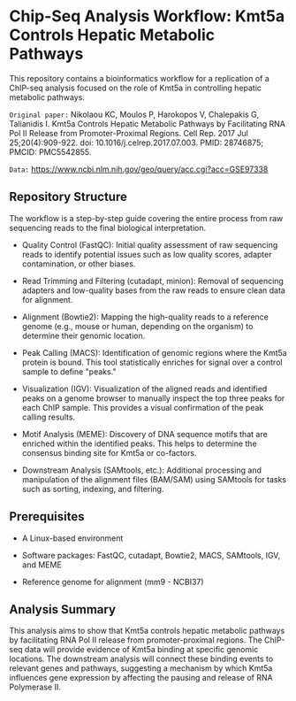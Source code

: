 # Chip-Seq Analysis Workflow: Kmt5a Controls Hepatic Metabolic Pathways
This repository contains a bioinformatics workflow for a replication of a ChIP-seq analysis focused on the role of Kmt5a in controlling hepatic metabolic pathways. 

`Original paper:` Nikolaou KC, Moulos P, Harokopos V, Chalepakis G, Talianidis I. Kmt5a Controls Hepatic Metabolic Pathways by Facilitating RNA Pol II Release from Promoter-Proximal Regions. Cell Rep. 2017 Jul 25;20(4):909-922. doi: 10.1016/j.celrep.2017.07.003. PMID: 28746875; PMCID: PMC5542855.

`Data:` https://www.ncbi.nlm.nih.gov/geo/query/acc.cgi?acc=GSE97338

## Repository Structure
The workflow is a step-by-step guide covering the entire process from raw sequencing reads to the final biological interpretation.

- Quality Control (FastQC): Initial quality assessment of raw sequencing reads to identify potential issues such as low quality scores, adapter contamination, or other biases.

- Read Trimming and Filtering (cutadapt, minion): Removal of sequencing adapters and low-quality bases from the raw reads to ensure clean data for alignment.

- Alignment (Bowtie2): Mapping the high-quality reads to a reference genome (e.g., mouse or human, depending on the organism) to determine their genomic location.

- Peak Calling (MACS): Identification of genomic regions where the Kmt5a protein is bound. This tool statistically enriches for signal over a control sample to define "peaks."

- Visualization (IGV): Visualization of the aligned reads and identified peaks on a genome browser to manually inspect the top three peaks for each ChIP sample. This provides a visual confirmation of the peak calling results.

- Motif Analysis (MEME): Discovery of DNA sequence motifs that are enriched within the identified peaks. This helps to determine the consensus binding site for Kmt5a or co-factors.

- Downstream Analysis (SAMtools, etc.): Additional processing and manipulation of the alignment files (BAM/SAM) using SAMtools for tasks such as sorting, indexing, and filtering.

## Prerequisites

- A Linux-based environment

- Software packages: FastQC, cutadapt, Bowtie2, MACS, SAMtools, IGV, and MEME

- Reference genome for alignment (mm9 - NCBI37)

## Analysis Summary
This analysis aims to show that Kmt5a controls hepatic metabolic pathways by facilitating RNA Pol II release from promoter-proximal regions. The ChIP-seq data will provide evidence of Kmt5a binding at specific genomic locations. The downstream analysis will connect these binding events to relevant genes and pathways, suggesting a mechanism by which Kmt5a influences gene expression by affecting the pausing and release of RNA Polymerase II.
